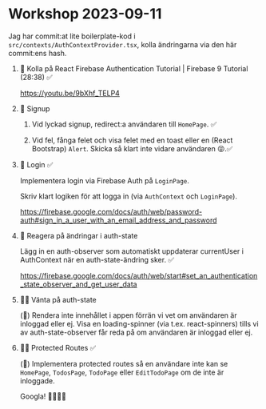# Workshop 2023-09-11

Jag har commit:at lite boilerplate-kod i `src/contexts/AuthContextProvider.tsx`, kolla ändringarna via den här commit:ens hash.

1. 👀 Kolla på React Firebase Authentication Tutorial | Firebase 9 Tutorial (28:38) ✅

   <https://youtu.be/9bXhf_TELP4>

2. 🎫 Signup

   1. Vid lyckad signup, redirect:a användaren till `HomePage`. ✅

   2. Vid fel, fånga felet och visa felet med en toast eller en (React Bootstrap) `Alert`. Skicka så klart inte vidare användaren 😝.✅

3. 🪪 Login ✅

   Implementera login via Firebase Auth på `LoginPage`.

   Skriv klart logiken för att logga in (via `AuthContext` och `LoginPage`).

   <https://firebase.google.com/docs/auth/web/password-auth#sign_in_a_user_with_an_email_address_and_password>

4. 🚦 Reagera på ändringar i auth-state

   Lägg in en auth-observer som automatiskt uppdaterar currentUser i AuthContext när en auth-state-ändring sker. ✅

   <https://firebase.google.com/docs/auth/web/start#set_an_authentication_state_observer_and_get_user_data>

5. ✋🏻 Vänta på auth-state

   (🌟) Rendera inte innehållet i appen förrän vi vet om användaren är inloggad eller ej. Visa en loading-spinner (via t.ex. react-spinners) tills vi av auth-state-observer får reda på om användaren är inloggad eller ej.

6. 👮🏻 Protected Routes ✅

   (🚀) Implementera protected routes så en användare inte kan se `HomePage`, `TodosPage`, `TodoPage` eller `EditTodoPage` om de inte är inloggade.

   Googla! 🔎🕵🏻‍♂️
